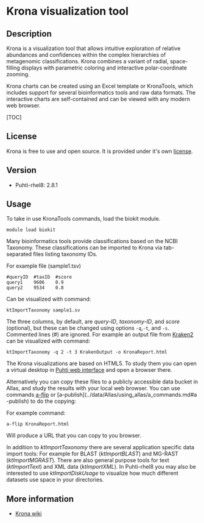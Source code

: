# Krona visualization tool

## Description

Krona is a visualization tool that allows intuitive exploration of relative abundances and confidences within the 
complex hierarchies of metagenomic classifications. Krona combines a variant of radial, space-filling 
displays with parametric coloring and interactive polar-coordinate zooming. 

Krona charts can be created using an Excel template or KronaTools, which includes support for several 
bioinformatics tools and raw data formats. The interactive charts are self-contained and can be 
viewed with any modern web browser.

[TOC]

## License

Krona is free to use and open source. It is provided under it's own [license](https://raw.githubusercontent.com/marbl/Krona/master/KronaTools/LICENSE.txt).

## Version

*   Puhti-rhel8: 2.8.1

## Usage

To take in use KronaTools commands, load the biokit module.

```text
module load biokit
```
Many bioinformatics tools provide classifications based on the NCBI Taxonomy. 
These classifications can be imported to Krona via tab-separated files listing 
taxonomy IDs.

For example file (sample1.tsv)

```text
#queryID  #taxID  #score
query1    9606    0.9
query2    9534    0.8
```
Can be visualized with command:

```text
ktImportTaxonomy sample1.sv 
```
The three columns, by default, are _query-ID_, _taxonomy-ID_, and _score_ (optional), 
but these can be changed using options `-q`,`-t`, and `-s`. Commented lines (#) are ignored. 
For example an output file from [Kraken2](./kraken.md) can be visualized with command:

```text
ktImportTaxonomy -q 2 -t 3 KrakenOutput -o KronaReport.html
```
The Krona visualizations are based on HTML5. To study them you can open a virtual desktop in [Puhti web interface](../computing/webinterface/desktop.md) and open a browser there.  

Alternatively you can copy these files to a publicly accessible data bucket in Allas, and study the results with your local web browser. You can use commands [a-flip](../../data/Allas/using_allas/a_commands/#a-flip) or [a-publish](../data/Allas/using_allas/a_commands.md#a\
-publish) to do the copying:

For example command:
```text
a-flip KronaReport.html
```
Will produce a URL that you can copy to you browser.

In addition to _ktImportTaxonomy_ there are several application specific data import tools: 
For example for BLAST (_ktImportBLAST_) and MG-RAST (_ktImportMGRAST_). There are also general purpose tools
for text (_ktImportText_) and XML data (_ktImportXML_). In Puhti-rhel8 you may also be interested to
use _ktImportDiskUsage_ to visualize how much different datasets use space in your directories.

## More information

*   [Krona wiki](https://github.com/marbl/Krona/wiki)



